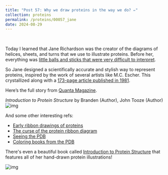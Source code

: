 ```yaml
---
title: "Post 57: Why we draw proteins in the way we do? ✏️"
collection: proteins
permalink: /proteins/00057_jane
date: 2024-08-29
---
```


&nbsp;

Today I learned that Jane Richardson was the creator of the diagrams of helices, sheets, and turns that we use to 
illustrate proteins. Before her, everything was 
[little balls and sticks that were very difficult to interpret](https://miangoaren.github.io/proteins/00036_viz).

So Jane designed a scientifically accurate and stylish way to represent proteins, inspired by the work of several artists 
like M.C. Escher. This crystallized along with a 
[173-page article published in 1981](https://www.sciencedirect.com/science/article/abs/pii/S0065323308605203?via%3Dihub).

Here’s the full story from 
[Quanta Magazine](https://www.quantamagazine.org/how-colorful-ribbon-diagrams-became-the-face-of-proteins-20240823).

*Introduction to Protein Structure* by Branden (Author), John Tooze (Author)  
![img](https://miangoar.github.io/images/proteins/00057_jane.jpg)

And some other interesting refs:
* [Early ribbon drawings of proteins](https://www.nature.com/articles/nsb0800_624)
* [The curse of the protein ribbon diagram](https://journals.plos.org/plosbiology/article?id=10.1371/journal.pbio.3001901)
* [Seeing the PDB](https://www.jbc.org/article/S0021-9258(21)00532-9/fulltext)
* [Coloring books from the PDB](https://pdb101.rcsb.org/learn/coloring-books/)

There's even a beautiful book called 
[Introduction to Protein Structure](https://www.amazon.com.mx/Introduction-Protein-Structure-Carl-Branden/dp/0815323050) that 
features all of her hand-drawn protein illustrations!  

![img](https://miangoar.github.io/images/proteins/00057_book.jpg)

